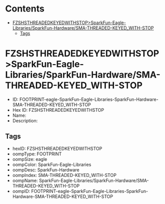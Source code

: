 



Contents
========

* [FZSHSTHREADEDKEYEDWITHSTOP>SparkFun-Eagle-Libraries/SparkFun-Hardware/SMA-THREADED-KEYED_WITH-STOP](#fzshsthreadedkeyedwithstopsparkfun-eagle-librariessparkfun-hardwaresma-threaded-keyed_with-stop)
	* [Tags](#tags)

# FZSHSTHREADEDKEYEDWITHSTOP>SparkFun-Eagle-Libraries/SparkFun-Hardware/SMA-THREADED-KEYED_WITH-STOP

- ID: FOOTPRINT-eagle-SparkFun-Eagle-Libraries-SparkFun-Hardware-SMA-THREADED-KEYED_WITH-STOP
- Hex ID: FZSHSTHREADEDKEYEDWITHSTOP
- Name: 
- Description: 

## Tags

- hexID: FZSHSTHREADEDKEYEDWITHSTOP
- oompType: FOOTPRINT
- oompSize: eagle
- oompColor: SparkFun-Eagle-Libraries
- oompDesc: SparkFun-Hardware
- oompIndex: SMA-THREADED-KEYED_WITH-STOP
- oompName: SparkFun-Eagle-Libraries/SparkFun-Hardware/SMA-THREADED-KEYED_WITH-STOP
- oompID: FOOTPRINT-eagle-SparkFun-Eagle-Libraries-SparkFun-Hardware-SMA-THREADED-KEYED_WITH-STOP
